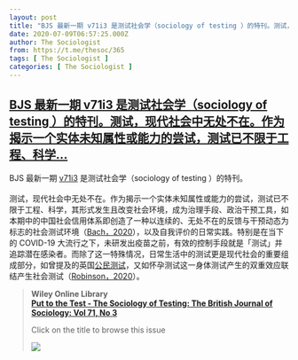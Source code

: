 ```yaml
---
layout: post
title: "BJS 最新一期 v71i3 是测试社会学（sociology of testing ）的特刊。测试，现代社会中无处不在。作为揭示一个实体未知属性或能力的尝试，测试已不限于工程、科学"
date: 2020-07-09T06:57:25.000Z
author: The Sociologist
from: https://t.me/thesoc/365
tags: [ The Sociologist ]
categories: [ The Sociologist ]
---
```

<!--1594277845000-->
[BJS 最新一期 v71i3 是测试社会学（sociology of testing ）的特刊。测试，现代社会中无处不在。作为揭示一个实体未知属性或能力的尝试，测试已不限于工程、科学...](https://t.me/thesoc/365)
------

<div>
<p>BJS 最新一期 <a href="https://onlinelibrary.wiley.com/toc/14684446/2020/71/3" target="_blank" rel="noopener" onclick="return confirm('Open this link?\n\n'+this.href);">v71i3</a> 是测试社会学（sociology of testing ）的特刊。<br><br>测试，现代社会中无处不在。作为揭示一个实体未知属性或能力的尝试，测试已不限于工程、科学，其形式发生且改变社会环境，成为治理手段、政治干预工具，如本期中的中国社会信用体系即创造了一种以连续的、无处不在的反馈与干预动态为标志的社会测试环境（<a href="https://t.me/thesoclib/79" target="_blank" rel="noopener" onclick="return confirm('Open this link?\n\n'+this.href);">Bach，2020</a>），以及自我评价的日常实践。特别是在当下的 COVID-19 大流行之下，未研发出疫苗之前，有效的控制手段就是「测试」并追踪潜在感染者。而除了这一特殊情况，日常生活中的测试更是现代社会的重要组成部分，如曾提及的英国<a href="https://t.me/thesoc/351" target="_blank" rel="noopener" onclick="return confirm('Open this link?\n\n'+this.href);">公民测试</a>，又如怀孕测试这一身体测试产生的双重效应联结产生社会测试（<a href="https://t.me/thesoclib/80" target="_blank" rel="noopener" onclick="return confirm('Open this link?\n\n'+this.href);">Robinson，2020</a>）。</p><blockquote><b>Wiley Online Library</b><br><b><a href="https://onlinelibrary.wiley.com/toc/14684446/2020/71/3">Put to the Test ‐ The Sociology of Testing:  The British Journal of Sociology: Vol 71, No 3</a></b><br><p>Click on the title to browse this issue</p><img src="https://cdn4.telesco.pe/file/nhwBPKC25qUS96j-O-Af-DbtyZtke0HDqARz2qDNmbgjlTFWAkbyafIonp_Lgfhm4Hr6Y5zRD8TwkZuAZALOgypbCEEqprjoGQvBAufu8QxJlgPQDoXS0QXCCjQlZw4ODbjTdtrlKv9o_PMIK55SINzLVvcsPHYzkWJL_sNxc7GDxTWjGSzMFVqkkNLf2yfJhRZqzg5RIqq0hHLvr_G2wsS0mxiJcli-mfDmD09sVp9AgXhrFrIqs1nM__2ORfN2-l43Dx_ybcvenhGaFjvA_zq2vLuD9y_54Gh4KjAX1hWTII_y7pQEcvELRUH0n413rroO67QGF5ZK2YeBnv3QUQ.jpg" referrerpolicy="no-referrer"></blockquote>
</div>
